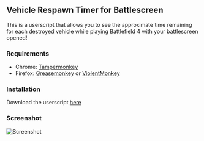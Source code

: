 Vehicle Respawn Timer for Battlescreen
-------------

This is a userscript that allows you to see the approximate time remaining for each destroyed vehicle while playing Battlefield 4 with your battlescreen opened!

### Requirements ######
 - Chrome: [Tampermonkey](https://chrome.google.com/webstore/detail/tampermonkey/dhdgffkkebhmkfjojejmpbldmpobfkfo)
 - Firefox: [Greasemonkey](https://addons.mozilla.org/firefox/addon/greasemonkey/) or [ViolentMonkey](https://addons.mozilla.org/en-US/firefox/addon/violentmonkey/)

### Installation ######
Download the userscript [here](https://github.com/Hazeofdream/battlescreen-respawn-timer/raw/master/bs-respawn-timer.user.js)

### Screenshot ######
![Screenshot](http://i.imgur.com/6yyUmtV.jpg)